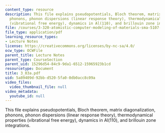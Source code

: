 ```yaml
---
content_type: resource
description: This file explains pseudopotentials, Bloch theorem, matrix diagonalization,
  phonons, phonon dispersions (linear response theory), thermodynamical properties
  (vibrational free energy), dynamics in Al(110), and brillouin zone integrations.
file: /courses/3-320-atomistic-computer-modeling-of-materials-sma-5107-spring-2005/5a89409d92bbd5205fa00db0acc8c09a_3_03a.pdf
file_type: application/pdf
learning_resource_types:
- Lecture Notes
license: https://creativecommons.org/licenses/by-nc-sa/4.0/
ocw_type: OCWFile
parent_title: Lecture Notes
parent_type: CourseSection
parent_uid: 15296d54-84c9-9da1-6512-15965923b1cd
resourcetype: Document
title: 3_03a.pdf
uid: 5a89409d-92bb-d520-5fa0-0db0acc8c09a
video_files:
  video_thumbnail_file: null
video_metadata:
  youtube_id: null
---
```

This file explains pseudopotentials, Bloch theorem, matrix diagonalization, phonons, phonon dispersions (linear response theory), thermodynamical properties (vibrational free energy), dynamics in Al(110), and brillouin zone integrations.